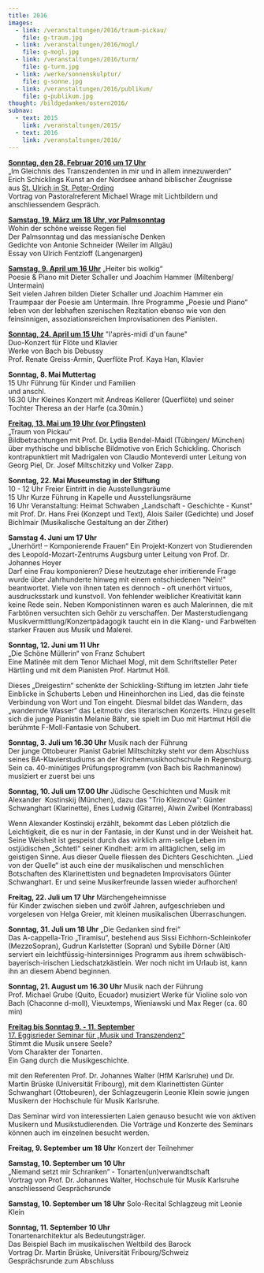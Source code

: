 ```yaml
---
title: 2016
images:
  - link: /veranstaltungen/2016/traum-pickau/
    file: g-traum.jpg
  - link: /veranstaltungen/2016/mogl/
    file: g-mogl.jpg
  - link: /veranstaltungen/2016/turm/
    file: g-turm.jpg
  - link: /werke/sonnenskulptur/
    file: g-sonne.jpg
  - link: /veranstaltungen/2016/publikum/
    file: g-publikum.jpg
thought: /bildgedanken/ostern2016/
subnav:
  - text: 2015
    link: /veranstaltungen/2015/
  - text: 2016
    link: /veranstaltungen/2016/
---
```


[**Sonntag, den 28. Februar 2016 um 17 Uhr**](/veranstaltungen/2016/wrage/)   
„Im Gleichnis des Transzendenten in mir und in allem innezuwerden“  
Erich Schicklings Kunst an der Nordsee 
anhand biblischer Zeugnisse   
aus [St. Ulrich in St. Peter-Ording](http://www.nord-katholiken.de/St-Peter-Ording-St-Ulrich.html)  
Vortrag von Pastoralreferent Michael Wrage mit Lichtbildern und anschliessendem Gespräch.


[**Samstag, 19. März um 18 Uhr, vor Palmsonntag**](/veranstaltungen/2016/palmsamstag/)   
Wohin der schöne weisse Regen fiel  
Der Palmsonntag und das messianische Denken     
Gedichte von Antonie Schneider (Weiler im Allgäu)  
Essay von Ulrich Fentzloff (Langenargen)  

[**Samstag, 9. April um 16 Uhr**](/veranstaltungen/2016/schaller/)
„Heiter bis wolkig“  
Poesie & Piano mit Dieter Schaller und Joachim Hammer (Miltenberg/ Untermain)    
Seit vielen Jahren bilden Dieter Schaller und Joachim Hammer ein Traumpaar der Poesie am Untermain. Ihre Programme „Poesie und Piano“ leben von der lebhaften szenischen Rezitation ebenso wie von den feinsinnigen, assoziationsreichen Improvisationen des Pianisten.   

[**Sonntag, 24. April um 15 Uhr**](/veranstaltungen/2016//)   "l'après-midi d'un faune"       
Duo-Konzert für Flöte und Klavier   
Werke von Bach bis Debussy  
Prof. Renate Greiss-Armin, Querflöte
Prof. Kaya Han, Klavier  

**Sonntag, 8. Mai Muttertag**     
15 Uhr Führung für Kinder und Familien   
und anschl.  
16.30 Uhr Kleines Konzert mit Andreas Kellerer (Querflöte) und seiner Tochter Theresa an der Harfe (ca.30min.)

[**Freitag, 13. Mai um 19 Uhr (vor Pfingsten)**](/veranstaltungen/2016/traum-pickau/)   
„Traum von Pickau“  
Bildbetrachtungen mit Prof. Dr. Lydia Bendel-Maidl (Tübingen/ München) über mythische und biblische Bildmotive von Erich Schickling. Chorisch kontrapunktiert mit Madrigalen von Claudio Monteverdi unter Leitung von Georg Piel, Dr. Josef Miltschitzky und Volker Zapp.

**Sonntag, 22. Mai Museumstag in der Stiftung**  
10 - 12 Uhr Freier Eintritt in die Ausstellungsräume  
15 Uhr Kurze Führung in Kapelle und Ausstellungsräume  
16 Uhr Veranstaltung: Heimat Schwaben „Landschaft - Geschichte - Kunst“  
mit Prof. Dr. Hans Frei (Konzept und Text), Alois Sailer (Gedichte) und Josef Bichlmair (Musikalische Gestaltung an der Zither)

**Samstag 4. Juni um 17 Uhr**    
„Unerhört! – Komponierende Frauen“ 
Ein Projekt-Konzert von Studierenden des Leopold-Mozart-Zentrums Augsburg unter Leitung von Prof. Dr. Johannes Hoyer  
Darf eine Frau komponieren? Diese heutzutage eher irritierende Frage wurde
über Jahrhunderte hinweg mit einem entschiedenen "Nein!" beantwortet. Viele
von ihnen taten es dennoch - oft unerhört virtuos, ausdrucksstark und
kunstvoll. Von fehlender weiblicher Kreativität kann keine Rede sein. Neben
Komponistinnen waren es auch Malerinnen, die mit Farbtönen versuchten sich
Gehör zu verschaffen. Der Masterstudiengang Musikvermittlung/Konzertpädagogik taucht ein in die Klang- und Farbwelten starker Frauen aus Musik und Malerei.

 
**Sonntag, 12. Juni  um 11 Uhr**   
„Die Schöne Müllerin“ von Franz Schubert  
Eine Matinée mit dem Tenor Michael Mogl, mit dem Schriftsteller Peter Härtling und mit dem Pianisten Prof. Hartmut Höll.   

Dieses „Dreigestirn“ schenkte der Schickling-Stiftung im letzten Jahr tiefe Einblicke in Schuberts Leben und Hineinhorchen ins Lied, das die feinste Verbindung von Wort und Ton eingeht. Diesmal bildet das Wandern, das „wandernde Wasser“ das Leitmotiv des literarischen Konzerts. Hinzu gesellt sich die junge Pianistin Melanie Bähr, sie spielt im Duo mit Hartmut Höll die berühmte F-Moll-Fantasie von Schubert.
  
 **Sonntag, 3. Juli um 16.30 Uhr** Musik nach der Führung  
 Der junge Ottobeurer Pianist Gabriel Miltschitzky steht vor dem Abschluss seines BA-Klavierstudiums an der Kirchenmusikhochschule in Regensburg. Sein ca. 40-minütiges Prüfungsprogramm (von Bach bis Rachmaninow) musiziert er zuerst bei uns
 
**Sonntag, 10. Juli um 17.00 Uhr**
Jüdische Geschichten und Musik
mit Alexander  Kostinskij (München),  dazu das "Trio Kleznova": 
Günter Schwanghart (Klarinette), Enes Ludwig (Gitarre), Alwin Zwibel (Kontrabass)

Wenn Alexander Kostinskij erzählt, bekommt das Leben plötzlich die Leichtigkeit, die es nur in der Fantasie, in der Kunst und in der Weisheit hat. Seine Weisheit ist gespeist durch das wirklich arm-selige Leben im ostjüdischen „Schtetl“ seiner Kindheit: arm im alltäglichen, selig im geistigen Sinne. Aus dieser Quelle fliessen des Dichters Geschichten. „Lied von der Quelle“ ist auch eine der musikalischen und menschlichen Botschaften des Klarinettisten und begnadeten Improvisators Günter Schwanghart. Er und seine Musikerfreunde lassen wieder aufhorchen!
 
**Freitag, 22. Juli um 17 Uhr** Märchengeheimnisse  
für Kinder zwischen sieben und zwölf Jahren,
aufgeschrieben und vorgelesen von Helga Greier,
mit kleinen musikalischen Überraschungen.

**Sonntag, 31. Juli um 18 Uhr** „Die Gedanken sind frei“   
Das A-cappella-Trio „Tiramisu“, bestehend aus Sissi Eichhorn-Schleinkofer (MezzoSopran), Gudrun Karlstetter (Sopran) und Sybille Dörner (Alt) serviert ein leichtfüssig-hintersinniges Programm aus ihrem schwäbisch-bayerisch-irischen Liedschatzkästlein. Wer noch nicht im Urlaub ist, kann ihn an diesem Abend beginnen.

**Sonntag, 21. August um 16.30 Uhr** Musik nach der Führung  
Prof. Michael Grube (Quito, Ecuador) musiziert Werke für Violine solo von Bach (Chaconne d-moll), Vieuxtemps, Wieniawski und Max Reger (ca. 60 min)

[**Freitag bis Sonntag 9. - 11. September**  
17. Eggisrieder Seminar für „Musik und Transzendenz“](/veranstaltungen/2016/seminar/)   
Stimmt die Musik unsere Seele?  
Vom Charakter der Tonarten.    
Ein Gang durch die Musikgeschichte.   
 
mit den Referenten Prof. Dr. Johannes Walter (HfM Karlsruhe) und Dr. Martin Brüske (Universität Fribourg), mit dem Klarinettisten Günter Schwanghart (Ottobeuren), der Schlagzeugerin Leonie Klein sowie jungen Musikern der Hochschule für Musik Karlsruhe. 

Das Seminar wird von interessierten Laien genauso besucht wie von aktiven Musikern und Musikstudierenden. Die Vorträge und Konzerte des Seminars können auch im einzelnen besucht werden. 
  
**Freitag, 9. September um 18 Uhr**  Konzert der Teilnehmer 


**Samstag, 10. September um 10 Uhr**   
„Niemand setzt mir Schranken“ - Tonarten(un)verwandtschaft  
Vortrag von Prof. Dr. Johannes Walter, Hochschule für Musik Karlsruhe  
anschliessend Gesprächsrunde
   

**Samstag, 10. September um 18 Uhr**  Solo-Recital Schlagzeug
 mit Leonie Klein
  
**Sonntag, 11. September 10 Uhr**    
Tonartenarchitektur als Bedeutungsträger.   
Das Beispiel Bach im musikalischen Weltbild des Barock  
Vortrag Dr. Martin Brüske, Universität Fribourg/Schweiz  
Gesprächsrunde zum Abschluss


